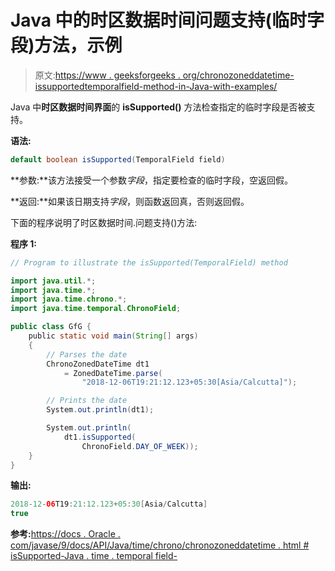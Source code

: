 # Java 中的时区数据时间问题支持(临时字段)方法，示例

> 原文:[https://www . geeksforgeeks . org/chronozoneddatetime-issupportedtemporalfield-method-in-Java-with-examples/](https://www.geeksforgeeks.org/chronozoneddatetime-issupportedtemporalfield-method-in-java-with-examples/)

Java 中**时区数据时间界面**的 **isSupported()** 方法检查指定的临时字段是否被支持。

**语法:**

```java
default boolean isSupported(TemporalField field)

```

**参数:**该方法接受一个参数*字段*，指定要检查的临时字段，空返回假。

**返回:**如果该日期支持*字段*，则函数返回真，否则返回假。

下面的程序说明了时区数据时间.问题支持()方法:

**程序 1:**

```java
// Program to illustrate the isSupported(TemporalField) method

import java.util.*;
import java.time.*;
import java.time.chrono.*;
import java.time.temporal.ChronoField;

public class GfG {
    public static void main(String[] args)
    {
        // Parses the date
        ChronoZonedDateTime dt1
            = ZonedDateTime.parse(
                "2018-12-06T19:21:12.123+05:30[Asia/Calcutta]");

        // Prints the date
        System.out.println(dt1);

        System.out.println(
            dt1.isSupported(
                ChronoField.DAY_OF_WEEK));
    }
}
```

**输出:**

```java
2018-12-06T19:21:12.123+05:30[Asia/Calcutta]
true

```

**参考:**[https://docs . Oracle . com/javase/9/docs/API/Java/time/chrono/chronozoneddatetime . html # isSupported-Java . time . temporal field-](https://docs.oracle.com/javase/9/docs/api/java/time/chrono/ChronoZonedDateTime.html#isSupported-java.time.temporal.TemporalField-)